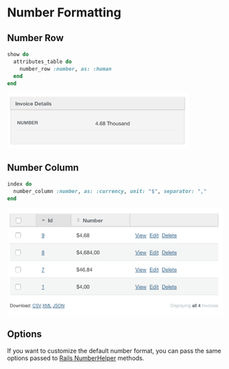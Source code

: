 # Number Formatting

## Number Row

```ruby
show do
  attributes_table do
    number_row :number, as: :human
  end
end
```

<img src="./images/number-row.png" height="130" />

## Number Column

```ruby
index do
  number_column :number, as: :currency, unit: "$", separator: ","
end
```

<img src="./images/number-column.png" height="250" />

## Options

If you want to customize the default number format, you can pass the same options passed to [Rails NumberHelper](http://apidock.com/rails/v4.2.1/ActionView/Helpers/NumberHelper) methods.
